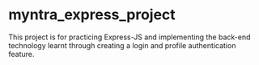 # myntra_express_project
This project is for practicing Express-JS and implementing the back-end technology learnt through creating a login and profile authentication feature.
